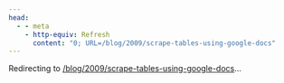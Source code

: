 ```yaml
---
head:
  - - meta
    - http-equiv: Refresh
      content: "0; URL=/blog/2009/scrape-tables-using-google-docs"
---
```


Redirecting to <a href="/blog/2009/scrape-tables-using-google-docs">/blog/2009/scrape-tables-using-google-docs</a>…